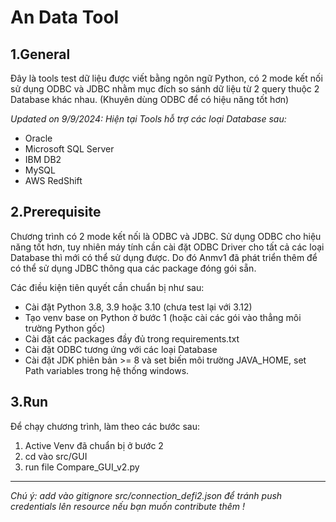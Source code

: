 # An Data Tool

## 1.General

Đây là tools test dữ liệu được viết bằng ngôn ngữ Python, có 2 mode kết nối sử dụng ODBC và JDBC nhằm mục đích so sánh
dữ liệu từ 2 query thuộc 2 Database khác nhau. (Khuyên dùng ODBC để có hiệu năng tốt hơn)

*Updated on 9/9/2024: Hiện tại Tools hỗ trợ các loại Database sau:*

- Oracle
- Microsoft SQL Server
- IBM DB2
- MySQL
- AWS RedShift

## 2.Prerequisite

Chương trình có 2 mode kết nối là ODBC và JDBC. Sử dụng ODBC cho hiệu năng tốt hơn, tuy nhiên máy tính cần cài đặt ODBC
Driver cho tất cả các loại Database thì mới có thể sử dụng được. Do đó Anmv1 đã phát triển thêm để có thể sử dụng JDBC
thông qua các package đóng gói sẵn.

Các điều kiện tiên quyết cần chuẩn bị như sau:

- Cài đặt Python 3.8, 3.9 hoặc 3.10 (chưa test lại với 3.12)
- Tạo venv base on Python ở bước 1 (hoặc cài các gói vào thẳng môi trường Python gốc)
- Cài đặt các packages đầy đủ trong requirements.txt
- Cài đặt ODBC tương ứng với các loại Database
- Cài đặt JDK phiên bản >= 8 và set biến môi trường JAVA_HOME, set Path variables trong hệ thống windows.

## 3.Run

Để chạy chương trình, làm theo các bước sau:

1. Active Venv đã chuẩn bị ở bước 2
2. cd vào src/GUI
3. run file Compare_GUI_v2.py
    
---
*Chú ý: add vào gitignore src/connection_defi2.json để tránh push credentials lên resource nếu bạn muốn contribute thêm !*